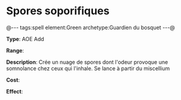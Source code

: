 # Spores soporifiques

@---
tags:spell
element:Green
archetype:Guardien du bosquet
---@

**Type**:
AOE Add

**Range**:

**Description**:
Crée un nuage de spores dont l'odeur provoque une somnolance chez ceux qui l'inhale. Se lance à partir du miscellium

**Cost**:

**Effect**:
